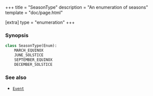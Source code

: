 +++
title = "SeasonType"
description = "An enumeration of seasons"
template = "doc/page.html"

[extra]
type = "enumeration"
+++

### Synopsis

```python
class SeasonType(Enum):
    MARCH_EQUINOX
    JUNE_SOLSTICE
    SEPTEMBER_EQUINOX
    DECEMBER_SOLSTICE
```

### See also

- [`Event`](@/lib/doc/1.0/model/Event.md)
